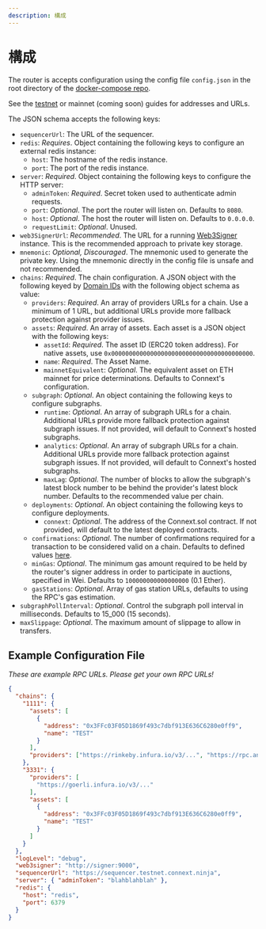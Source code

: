 ```yaml
---
description: 構成
---
```


# 構成

The router is accepts configuration using the config file `config.json` in the root directory of the [docker-compose repo](https://github.com/connext/nxtp-router-docker-compose).

See the [testnet](../../../kai-fa-zhe/developers/testing-against-testnet.md) or mainnet (coming soon) guides for addresses and URLs.

The JSON schema accepts the following keys:

* `sequencerUrl`: The URL of the sequencer.
* `redis`: _Requires_. Object containing the following keys to configure an external redis instance:
  * `host`: The hostname of the redis instance.
  * `port`: The port of the redis instance.
* `server`: _Required_. Object containing the following keys to configure the HTTP server:
  * `adminToken`: _Required_. Secret token used to authenticate admin requests.
  * `port`: _Optional_. The port the router will listen on. Defaults to `8080`.
  * `host`: _Optional_. The host the router will listen on. Defaults to `0.0.0.0`.
  * `requestLimit`: _Optional_. Unused.
* `web3SignerUrl`: _Recommended_. The URL for a running [Web3Signer](https://docs.web3signer.consensys.net/en/latest/) instance. This is the recommended approach to private key storage.
* `mnemonic`: _Optional, Discouraged_. The mnemonic used to generate the private key. Using the mnemonic directly in the config file is unsafe and not recommended.
* `chains`: _Required_. The chain configuration. A JSON object with the following keyed by [Domain IDs](../../../docs/routers/Reference/developers/testing-against-testnet/#domain-ids) with the following object schema as value:
  * `providers`: _Required_. An array of providers URLs for a chain. Use a minimum of 1 URL, but additional URLs provide more fallback protection against provider issues.
  * `assets`: _Required_. An array of assets. Each asset is a JSON object with the following keys:
    * `assetId`: _Required_. The asset ID (ERC20 token address). For native assets, use `0x0000000000000000000000000000000000000000`.
    * `name`: _Required_. The Asset Name.
    * `mainnetEquivalent`: _Optional_. The equivalent asset on ETH mainnet for price determinations. Defaults to Connext's configuration.
  * `subgraph`: _Optional_. An object containing the following keys to configure subgraphs.
    * `runtime`: _Optional_. An array of subgraph URLs for a chain. Additional URLs provide more fallback protection against subgraph issues. If not provided, will default to Connext's hosted subgraphs.
    * `analytics`: _Optional_. An array of subgraph URLs for a chain. Additional URLs provide more fallback protection against subgraph issues. If not provided, will default to Connext's hosted subgraphs.
    * `maxLag`: _Optional_. The number of blocks to allow the subgraph's latest block number to be behind the provider's latest block number. Defaults to the recommended value per chain.
  * `deployments`: _Optional_. An object containing the following keys to configure deployments.
    * `connext`: _Optional_. The address of the Connext.sol contract. If not provided, will default to the latest deployed contracts.
  * `confirmations`: _Optional_. The number of confirmations required for a transaction to be considered valid on a chain. Defaults to defined values [here](https://github.com/connext/chaindata/blob/29cc0250aff398cdf9326dcb7698d291f3e3015a/crossChain.json).
  * `minGas`: _Optional_. The minimum gas amount required to be held by the router's signer address in order to participate in auctions, specified in Wei. Defaults to `100000000000000000` (0.1 Ether).
  * `gasStations`: _Optional_. Array of gas station URLs, defaults to using the RPC's gas estimation.
* `subgraphPollInterval`: _Optional_. Control the subgraph poll interval in milliseconds. Defaults to 15\_000 (15 seconds).
* `maxSlippage`: _Optional_. The maximum amount of slippage to allow in transfers.

## Example Configuration File

_These are example RPC URLs. Please get your own RPC URLs!_

```json
{
  "chains": {
    "1111": {
      "assets": [
        {
          "address": "0x3FFc03F05D1869f493c7dbf913E636C6280e0ff9",
          "name": "TEST"
        }
      ],
      "providers": ["https://rinkeby.infura.io/v3/...", "https://rpc.ankr.com/eth_rinkeby"]
    },
    "3331": {
      "providers": [
        "https://goerli.infura.io/v3/..."
      ],
      "assets": [
        {
          "address": "0x3FFc03F05D1869f493c7dbf913E636C6280e0ff9",
          "name": "TEST"
        }
      ]
    }
  },
  "logLevel": "debug",
  "web3signer": "http://signer:9000",
  "sequencerUrl": "https://sequencer.testnet.connext.ninja",
  "server": { "adminToken": "blahblahblah" },
  "redis": {
    "host": "redis",
    "port": 6379
  }
}
```
